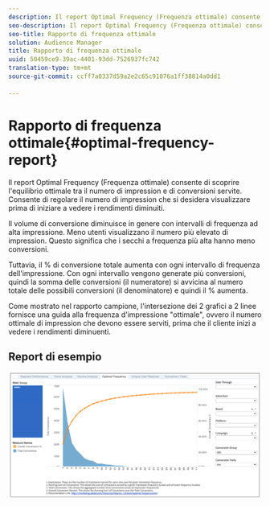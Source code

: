 ```yaml
---
description: Il report Optimal Frequency (Frequenza ottimale) consente di scoprire l'equilibrio ottimale tra il numero di impression e di conversioni servite. Consente di regolare il numero di impression che si desidera visualizzare prima di iniziare a vedere i rendimenti diminuiti.
seo-description: Il report Optimal Frequency (Frequenza ottimale) consente di scoprire l'equilibrio ottimale tra il numero di impression e di conversioni servite. Consente di regolare il numero di impression che si desidera visualizzare prima di iniziare a vedere i rendimenti diminuiti.
seo-title: Rapporto di frequenza ottimale
solution: Audience Manager
title: Rapporto di frequenza ottimale
uuid: 50459ce9-39ac-4401-93dd-7526937fc742
translation-type: tm+mt
source-git-commit: ccff7a0337d59a2e2c65c91076a1ff38814a0dd1

---
```



# Rapporto di frequenza ottimale{#optimal-frequency-report}

Il report Optimal Frequency (Frequenza ottimale) consente di scoprire l'equilibrio ottimale tra il numero di impression e di conversioni servite. Consente di regolare il numero di impression che si desidera visualizzare prima di iniziare a vedere i rendimenti diminuiti.

Il volume di conversione diminuisce in genere con intervalli di frequenza ad alta impressione. Meno utenti visualizzano il numero più elevato di impression. Questo significa che i secchi a frequenza più alta hanno meno conversioni.

Tuttavia, il % di conversione totale aumenta con ogni intervallo di frequenza dell'impressione. Con ogni intervallo vengono generate più conversioni, quindi la somma delle conversioni (il numeratore) si avvicina al numero totale delle possibili conversioni (il denominatore) e quindi il % aumenta.

Come mostrato nel rapporto campione, l'intersezione dei 2 grafici a 2 linee fornisce una guida alla frequenza d'impressione "ottimale", ovvero il numero ottimale di impression che devono essere serviti, prima che il cliente inizi a vedere i rendimenti diminuenti.

## Report di esempio

![](assets/optimal-frequency.png)

